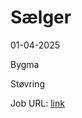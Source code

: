 # Sælger
01-04-2025

Bygma

Støvring

Job URL: [link](https://jobs.bygma.dk/job/St%C3%B8vring-S%C3%A6lger-til-Bygma-St%C3%B8vring-9530/1153364155/)


